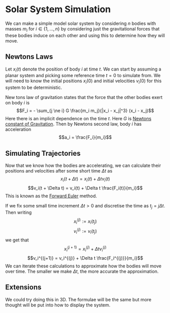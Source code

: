 # Solar System Simulation

We can make a simple model solar system by considering $n$ bodies with masses $m_i$ for $i \in \{ 1, \dots, n \}$ by considering just the gravitational forces that these bodies induce on each other and using this to determine how they will move.

## Newtons Laws

Let $x_i(t)$ denote the position of body $i$ at time $t$. We can start by assuming a planar system and picking some reference time $t = 0$ to simulate from. We will need to know the initial positions $x_i(0)$ and initial velocities $v_i(0)$ for this system to be deterministic.

New tons law of gravitation states that the force that the other bodies exert on body $i$ is
$$F_i = - \sum_{j \ne i} G \frac{m_i m_j}{|x_i - x_j|^3} (x_i - x_j)$$
Here there is an implicit dependence on the time $t$. Here $G$ is [Newtons constant of Gravitation](https://en.wikipedia.org/wiki/Gravitational_constant). Then by Newtons second law, body $i$ has acceleration
$$a_i = \frac{F_i}{m_i}$$

## Simulating Trajectories 

Now that we know how the bodies are accelerating, we can calculate their positions and velocities after some short time $\Delta t$ as
$$x_i(t + \Delta t) = x_i(t) + \Delta t v_i(t)$$
$$v_i(t + \Delta t) = v_i(t) + \Delta t \frac{F_i(t)}{m_i}$$
This is known as the [Forward Euler](https://en.wikipedia.org/wiki/Euler_method#:~:text=In%20mathematics%20and%20computational%20science,with%20a%20given%20initial%20value.) method. 

If we fix some small time increment $\Delta t > 0$ and discretise the time as $t_j = j \Delta t$. Then writing
$$x_i^{(j)} := x_i(t_j)$$
$$v_i^{(j)} := v_i(t_j)$$
we get that
$$x_i^{(j+1)} = x_i^{(j)} + \Delta t v_i^{(j)}$$
$$v_i^{(j+1)} = v_i^{(j)} + \Delta t \frac{F_i^{(j)}}{m_i}$$
We can iterate these calculations to approximate how the bodies will move over time. The smaller we make $\Delta t$, the more accurate the approximation.

## Extensions

We could try doing this in 3D. The formulae will be the same but more thought will be put into how to display the system.
